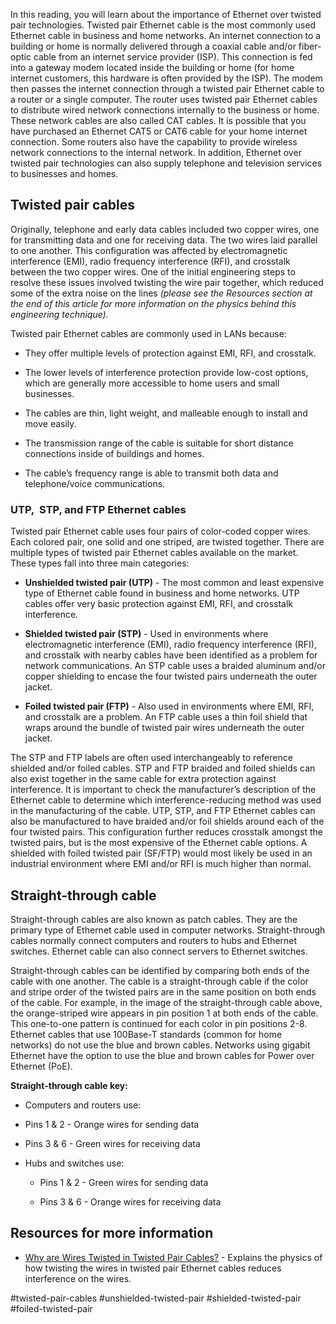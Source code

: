 
In this reading, you will learn about the importance of Ethernet over twisted pair technologies. Twisted pair Ethernet cable is the most commonly used Ethernet cable in business and home networks. An internet connection to a building or home is normally delivered through a coaxial cable and/or fiber-optic cable from an internet service provider (ISP). This connection is fed into a gateway modem located inside the building or home (for home internet customers, this hardware is often provided by the ISP). The modem then passes the internet connection through a twisted pair Ethernet cable to a router or a single computer. The router uses twisted pair Ethernet cables to distribute wired network connections internally to the business or home. These network cables are also called CAT cables. It is possible that you have purchased an Ethernet CAT5 or CAT6 cable for your home internet connection. Some routers also have the capability to provide wireless network connections to the internal network. In addition, Ethernet over twisted pair technologies can also supply telephone and television services to businesses and homes.

## Twisted pair cables

Originally, telephone and early data cables included two copper wires, one for transmitting data and one for receiving data. The two wires laid parallel to one another. This configuration was affected by electromagnetic interference (EMI), radio frequency interference (RFI), and crosstalk between the two copper wires. One of the initial engineering steps to resolve these issues involved twisting the wire pair together, which reduced some of the extra noise on the lines _(please see the Resources section at the end of this article for more information on the physics behind this engineering technique)._

Twisted pair Ethernet cables are commonly used in LANs because: 

-   They offer multiple levels of protection against EMI, RFI, and crosstalk.
    
-   The lower levels of interference protection provide low-cost options, which are generally more accessible to home users and small businesses. 
    
-   The cables are thin, light weight, and malleable enough to install and move easily.
    
-   The transmission range of the cable is suitable for short distance connections inside of buildings and homes. 
    
-   The cable’s frequency range is able to transmit both data and telephone/voice communications.
    

### UTP,  STP, and FTP Ethernet cables

Twisted pair Ethernet cable uses four pairs of color-coded copper wires. Each colored pair, one solid and one striped, are twisted together. There are multiple types of twisted pair Ethernet cables available on the market. These types fall into three main categories: 

-   **Unshielded twisted pair (UTP)** - The most common and least expensive type of Ethernet cable found in business and home networks. UTP cables offer very basic protection against EMI, RFI, and crosstalk interference. 
    
-   **Shielded twisted pair (STP)** - Used in environments where electromagnetic interference (EMI), radio frequency interference (RFI), and crosstalk with nearby cables have been identified as a problem for network communications. An STP cable uses a braided aluminum and/or copper shielding to encase the four twisted pairs underneath the outer jacket. 
    

-   **Foiled twisted pair (FTP)** - Also used in environments where EMI, RFI, and crosstalk are a problem. An FTP cable uses a thin foil shield that wraps around the bundle of twisted pair wires underneath the outer jacket. 
    

The STP and FTP labels are often used interchangeably to reference shielded and/or foiled cables. STP and FTP braided and foiled shields can also exist together in the same cable for extra protection against interference. It is important to check the manufacturer’s description of the Ethernet cable to determine which interference-reducing method was used in the manufacturing of the cable. UTP, STP, and FTP Ethernet cables can also be manufactured to have braided and/or foil shields around each of the four twisted pairs. This configuration further reduces crosstalk amongst the twisted pairs, but is the most expensive of the Ethernet cable options. A shielded with foiled twisted pair (SF/FTP) would most likely be used in an industrial environment where EMI and/or RFI is much higher than normal.

## Straight-through cable

Straight-through cables are also known as patch cables. They are the primary type of Ethernet cable used in computer networks. Straight-through cables normally connect computers and routers to hubs and Ethernet switches. Ethernet cable can also connect servers to Ethernet switches. 

Straight-through cables can be identified by comparing both ends of the cable with one another. The cable is a straight-through cable if the color and stripe order of the twisted pairs are in the same position on both ends of the cable. For example, in the image of the straight-through cable above, the orange-striped wire appears in pin position 1 at both ends of the cable. This one-to-one pattern is continued for each color in pin positions 2-8. Ethernet cables that use 100Base-T standards (common for home networks) do not use the blue and brown cables. Networks using gigabit Ethernet have the option to use the blue and brown cables for Power over Ethernet (PoE).

**Straight-through cable key:**

-   Computers and routers use:
    

-   Pins 1 & 2 - Orange wires for sending data
    
-   Pins 3 & 6 - Green wires for receiving data 
    

-   Hubs and switches use:
    
    -   Pins 1 & 2 - Green wires for sending data
        
    -   Pins 3 & 6 - Orange wires for receiving data
        

## Resources for more information

-   [Why are Wires Twisted in Twisted Pair Cables?](https://www.systoncable.com/why-are-wires-twisted-in-twisted-pair-cables/) - Explains the physics of how twisting the wires in twisted pair Ethernet cables reduces interference on the wires.

#twisted-pair-cables #unshielded-twisted-pair #shielded-twisted-pair #foiled-twisted-pair